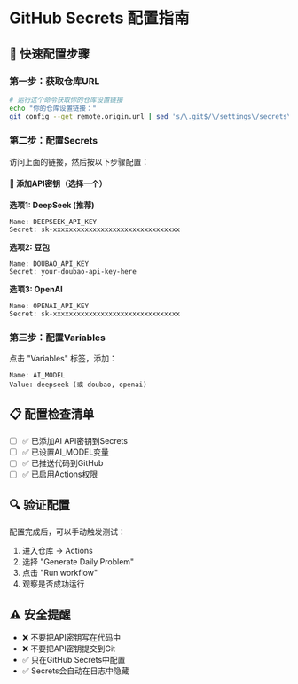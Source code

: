 # GitHub Secrets 配置指南

## 🚀 快速配置步骤

### 第一步：获取仓库URL
```bash
# 运行这个命令获取你的仓库设置链接
echo "你的仓库设置链接："
git config --get remote.origin.url | sed 's/\.git$/\/settings\/secrets\/actions/'
```

### 第二步：配置Secrets

访问上面的链接，然后按以下步骤配置：

#### 🔑 添加API密钥（选择一个）

**选项1: DeepSeek (推荐)**
```
Name: DEEPSEEK_API_KEY
Secret: sk-xxxxxxxxxxxxxxxxxxxxxxxxxxxxxxxx
```

**选项2: 豆包**  
```
Name: DOUBAO_API_KEY
Secret: your-doubao-api-key-here
```

**选项3: OpenAI**
```
Name: OPENAI_API_KEY  
Secret: sk-xxxxxxxxxxxxxxxxxxxxxxxxxxxxxxxx
```

### 第三步：配置Variables

点击 "Variables" 标签，添加：

```
Name: AI_MODEL
Value: deepseek (或 doubao, openai)
```

## 📋 配置检查清单

- [ ] ✅ 已添加AI API密钥到Secrets
- [ ] ✅ 已设置AI_MODEL变量
- [ ] ✅ 已推送代码到GitHub  
- [ ] ✅ 已启用Actions权限

## 🔍 验证配置

配置完成后，可以手动触发测试：

1. 进入仓库 → Actions
2. 选择 "Generate Daily Problem"  
3. 点击 "Run workflow"
4. 观察是否成功运行

## ⚠️ 安全提醒

- ❌ 不要把API密钥写在代码中
- ❌ 不要把API密钥提交到Git
- ✅ 只在GitHub Secrets中配置
- ✅ Secrets会自动在日志中隐藏
